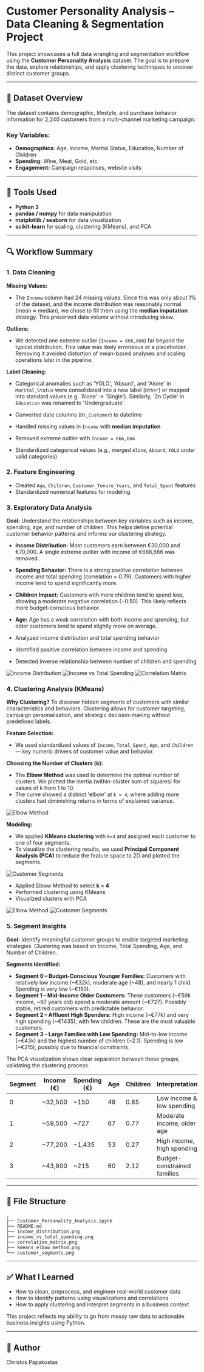 
# Customer Personality Analysis – Data Cleaning & Segmentation Project

This project showcases a full data wrangling and segmentation workflow using the **Customer Personality Analysis** dataset. The goal is to prepare the data, explore relationships, and apply clustering techniques to uncover distinct customer groups.

---

## 📁 Dataset Overview

The dataset contains demographic, lifestyle, and purchase behavior information for 2,240 customers from a multi-channel marketing campaign.

### Key Variables:
- **Demographics:** Age, Income, Marital Status, Education, Number of Children
- **Spending:** Wine, Meat, Gold, etc.
- **Engagement:** Campaign responses, website visits

---

## 🔧 Tools Used

- **Python 3**
- **pandas / numpy** for data manipulation
- **matplotlib / seaborn** for data visualization
- **scikit-learn** for scaling, clustering (KMeans), and PCA

---

## 🔍 Workflow Summary

### 1. Data Cleaning

**Missing Values:**
- The `Income` column had 24 missing values. Since this was only about 1% of the dataset, and the income distribution was reasonably normal (mean ≈ median), we chose to fill them using the **median imputation** strategy. This preserved data volume without introducing skew.

**Outliers:**
- We detected one extreme outlier (`Income = 666,666`) far beyond the typical distribution. This value was likely erroneous or a placeholder. Removing it avoided distortion of mean-based analyses and scaling operations later in the pipeline.

**Label Cleaning:**
- Categorical anomalies such as 'YOLO', 'Absurd', and 'Alone' in `Marital_Status` were consolidated into a new label (`Other`) or mapped into standard values (e.g. 'Alone' → 'Single'). Similarly, '2n Cycle' in `Education` was renamed to 'Undergraduate'.

- Converted date columns (`Dt_Customer`) to datetime
- Handled missing values in `Income` with **median imputation**
- Removed extreme outlier with `Income = 666,666`
- Standardized categorical values (e.g., merged `Alone`, `Absurd`, `YOLO` under valid categories)

### 2. Feature Engineering

- Created `Age`, `Children`, `Customer_Tenure_Years`, and `Total_Spent` features
- Standardized numerical features for modeling

### 3. Exploratory Data Analysis

**Goal:** Understand the relationships between key variables such as income, spending, age, and number of children. This helps define potential customer behavior patterns and informs our clustering strategy.

- **Income Distribution:** Most customers earn between €30,000 and €70,000. A single extreme outlier with income of €666,666 was removed.
- **Spending Behavior:** There is a strong positive correlation between income and total spending (correlation = 0.79). Customers with higher income tend to spend significantly more.
- **Children Impact:** Customers with more children tend to spend less, showing a moderate negative correlation (−0.50). This likely reflects more budget-conscious behavior.
- **Age:** Age has a weak correlation with both income and spending, but older customers tend to spend slightly more on average.


- Analyzed income distribution and total spending behavior
- Identified positive correlation between income and spending
- Detected inverse relationship between number of children and spending

![Income Distribution](income_distribution.png)
![Income vs Total Spending](images/income_vs_total_spending.png)
![Correlation Matrix](images/correlation_matrix.png)

### 4. Clustering Analysis (KMeans)

**Why Clustering?**
To discover hidden segments of customers with similar characteristics and behaviors. Clustering allows for customer targeting, campaign personalization, and strategic decision-making without predefined labels.

**Feature Selection:**
- We used standardized values of `Income`, `Total_Spent`, `Age`, and `Children` — key numeric drivers of customer value and behavior.

**Choosing the Number of Clusters (k):**
- The **Elbow Method** was used to determine the optimal number of clusters. We plotted the inertia (within-cluster sum of squares) for values of k from 1 to 10.
- The curve showed a distinct 'elbow' at `k = 4`, where adding more clusters had diminishing returns in terms of explained variance.

![Elbow Method](images/kmeans_elbow_method.png)

**Modeling:**
- We applied **KMeans clustering** with `k=4` and assigned each customer to one of four segments.
- To visualize the clustering results, we used **Principal Component Analysis (PCA)** to reduce the feature space to 2D and plotted the segments.

![Customer Segments](images/customer_segments.png)

- Applied Elbow Method to select **k = 4**
- Performed clustering using KMeans
- Visualized clusters with PCA

![Elbow Method](images/kmeans_elbow_method.png)
![Customer Segments](images/customer_segments.png)

### 5. Segment Insights

**Goal:** Identify meaningful customer groups to enable targeted marketing strategies. Clustering was based on Income, Total Spending, Age, and Number of Children.

**Segments Identified:**
- **Segment 0 – Budget-Conscious Younger Families:** Customers with relatively low income (~€32k), moderate age (~48), and nearly 1 child. Spending is very low (~€150).
- **Segment 1 – Mid-Income Older Customers:** These customers (~€59k income, ~67 years old) spend a moderate amount (~€727). Possibly stable, retired customers with predictable behavior.
- **Segment 2 – Affluent High Spenders:** High income (~€77k) and very high spending (~€1435), with few children. These are the most valuable customers.
- **Segment 3 – Large Families with Low Spending:** Mid-to-low income (~€43k) and the highest number of children (~2.1). Spending is low (~€215), possibly due to financial constraints.

The PCA visualization shows clear separation between these groups, validating the clustering process.

| Segment | Income (€) | Spending (€) | Age | Children | Interpretation |
|---------|------------|---------------|-----|----------|----------------|
| 0       | ~32,500    | ~150          | 48  | 0.85     | Low income & low spending |
| 1       | ~59,500    | ~727          | 67  | 0.77     | Moderate income, older age |
| 2       | ~77,200    | ~1,435        | 53  | 0.27     | High income, high spending |
| 3       | ~43,800    | ~215          | 60  | 2.12     | Budget-constrained families |

---

## 📘 File Structure

```
.
├── Customer_Personality_Analysis.ipynb
├── README.md
├── income_distribution.png
├── income_vs_total_spending.png
├── correlation_matrix.png
├── kmeans_elbow_method.png
└── customer_segments.png
```

---

## ✅ What I Learned

- How to clean, preprocess, and engineer real-world customer data
- How to identify patterns using visualizations and correlations
- How to apply clustering and interpret segments in a business context

This project reflects my ability to go from messy raw data to actionable business insights using Python.

---

## 📎 Author

Christos Papakostas
